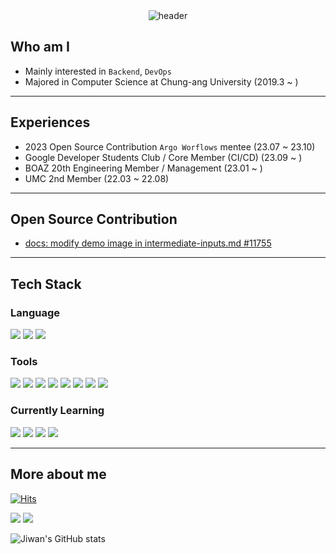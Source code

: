 <div align = center><img src="https://capsule-render.vercel.app/api?type=waving&amp;color=0:002B5B,100:144272&amp;height=260&amp;fontColor=FFFFFF&amp;section=header&amp;fontAlignY=38&amp;text=Jiwan%20Ahn&amp;desc=Develop,%20not%20code.&amp;descAlign=62&amp;descAlignY=55&amp;animation=fadeIn" alt="header"></div>

## Who am I
- Mainly interested in `Backend`, `DevOps`
- Majored in Computer Science at Chung-ang University (2019.3 ~ )
---
## Experiences
- 2023 Open Source Contribution `Argo Worflows` mentee (23.07 ~ 23.10)
- Google Developer Students Club / Core Member (CI/CD) (23.09 ~ )
- BOAZ 20th Engineering Member / Management (23.01 ~ )
- UMC 2nd Member (22.03 ~ 22.08)
---
## Open Source Contribution
- [docs: modify demo image in intermediate-inputs.md #11755](https://github.com/argoproj/argo-workflows/pull/11755)
---
## Tech Stack

### Language
 <img src="https://img.shields.io/badge/java-007396?style=for-the-badge&logo=java&logoColor=white"> <img src="https://img.shields.io/badge/typescript-3178C6?style=for-the-badge&logo=typescript&logoColor=white"> 
<img src="https://img.shields.io/badge/python-3776AB?style=for-the-badge&logo=python&logoColor=white">
### Tools
 <img src="https://img.shields.io/badge/springboot-6DB33F?style=for-the-badge&logo=springboot&logoColor=white"> <img src="https://img.shields.io/badge/nestjs-E0234E?style=for-the-badge&logo=nestjs&logoColor=white"> <img src="https://img.shields.io/badge/AWS-232F3E?style=for-the-badge&logo=Amazon AWS&logoColor=white"> <img src="https://img.shields.io/badge/mysql-4479A1?style=for-the-badge&logo=mysql&logoColor=white"> <img src="https://img.shields.io/badge/mongodb-47A248?style=for-the-badge&logo=mongodb&logoColor=white"> <img src="https://img.shields.io/badge/docker-2496ED?style=for-the-badge&logo=docker&logoColor=white"> <img src="https://img.shields.io/badge/kubernetes-326CE5?style=for-the-badge&logo=kubernetes&logoColor=white"> <img src="https://img.shields.io/badge/github actions-2088FF?style=for-the-badge&logo=githubactions&logoColor=white">

### Currently Learning
<img src="https://img.shields.io/badge/elastic stack-005571?style=for-the-badge&logo=elastic stack&logoColor=white"> <img src="https://img.shields.io/badge/terraform-844FBA?style=for-the-badge&logo=terraform&logoColor=white">  <img src="https://img.shields.io/badge/go-00ADD8?style=for-the-badge&logo=go&logoColor=white">  <img src="https://img.shields.io/badge/rust-000000?style=for-the-badge&logo=rust&logoColor=white"> 

---

## More about me
[![Hits](https://hits.seeyoufarm.com/api/count/incr/badge.svg?url=https%3A%2F%2Fgithub.com%2Fsynoti21&count_bg=%2379C83D&title_bg=%23555555&icon=&icon_color=%23E7E7E7&title=hits&edge_flat=false)](https://hits.seeyoufarm.com)

<a href = "https://www.linkedin.com/in/jiwan-ahn-8b3293265/" target="_blank"><img src="https://img.shields.io/badge/LinkedIn-0A66C2?style=for-the-badge&logo=LinkedIn&logoColor=white"></a> <a href = "https://velog.io/@synoti21" target="_blank"><img src="https://img.shields.io/badge/velog-20C997?style=for-the-badge&logo=velog&logoColor=white"> 
</a> 



![Jiwan's GitHub stats](https://github-readme-stats.vercel.app/api?username=synoti21&show_icons=true&theme=dracula)


</div>
